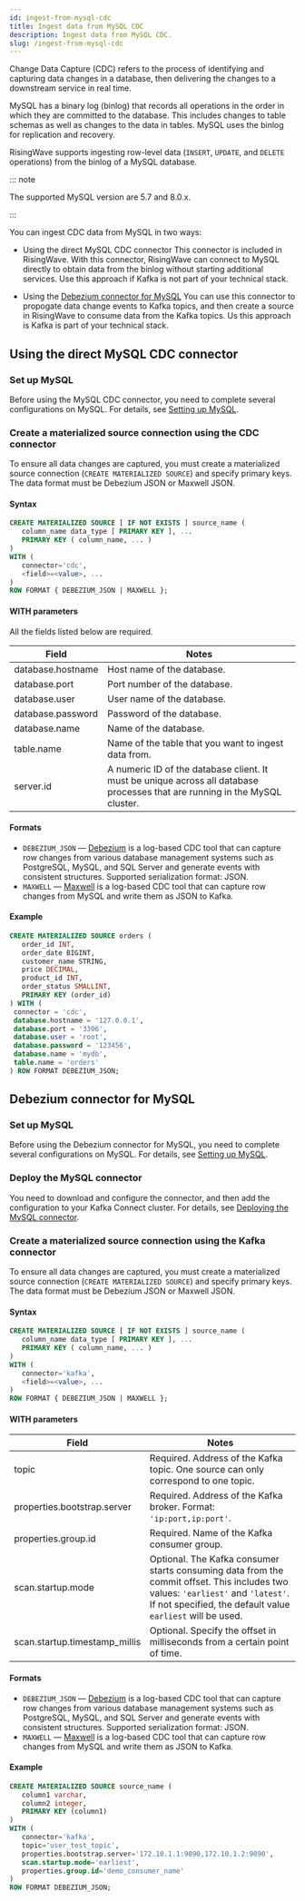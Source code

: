 ```yaml
---
id: ingest-from-mysql-cdc
title: Ingest data from MySQL CDC
description: Ingest data from MySQL CDC.
slug: /ingest-from-mysql-cdc
---
```


Change Data Capture (CDC) refers to the process of identifying and capturing data changes in a database, then delivering the changes to a downstream service in real time.

MySQL has a binary log (binlog) that records all operations in the order in which they are committed to the database. This includes changes to table schemas as well as changes to the data in tables. MySQL uses the binlog for replication and recovery.

RisingWave supports ingesting row-level data (`INSERT`, `UPDATE`, and `DELETE` operations) from the binlog of a MySQL database.

::: note

The supported MySQL version are 5.7 and 8.0.x.

:::

You can ingest CDC data from MySQL in two ways:

- Using the direct MySQL CDC connector
  This connector is included in RisingWave. With this connector, RisingWave can connect to MySQL directly to obtain data from the binlog without starting additional services. Use this approach if Kafka is not part of your technical stack.

- Using the [Debezium connector for MySQL](https://debezium.io/documentation/reference/stable/connectors/mysql.html)
  You can use this connector to propogate data change events to Kafka topics, and then create a source in RisingWave to consume data from the Kafka topics. Us this approach is Kafka is part of your technical stack.


## Using the direct MySQL CDC connector

### Set up MySQL

Before using the MySQL CDC connector, you need to complete several configurations on MySQL. For details, see [Setting up MySQL](https://debezium.io/documentation/reference/stable/connectors/mysql.html#setting-up-mysql).

### Create a materialized source connection using the CDC connector

To ensure all data changes are captured, you must create a materialized source connection (`CREATE MATERIALIZED SOURCE`) and specify primary keys. The data format must be Debezium JSON or Maxwell JSON.


#### Syntax

```sql
CREATE MATERIALIZED SOURCE [ IF NOT EXISTS ] source_name (
   column_name data_type [ PRIMARY KEY ], ...
   PRIMARY KEY ( column_name, ... )
) 
WITH (
   connector='cdc',
   <field>=<value>, ...
) 
ROW FORMAT { DEBEZIUM_JSON | MAXWELL };
```

#### WITH parameters

All the fields listed below are required. 

|Field|Notes|
|---|---|
|database.hostname| Host name of the database. |
|database.port| Port number of the database.|
|database.user| User name of the database.|
|database.password| Password of the database. |
|database.name| Name of the database. |
|table.name| Name of the table that you want to ingest data from. |
|server.id| A numeric ID of the database client. It must be unique across all database processes that are running in the MySQL cluster.|

#### Formats

- `DEBEZIUM_JSON` — [Debezium](https://debezium.io) is a log-based CDC tool that can capture row changes from various database management systems such as PostgreSQL, MySQL, and SQL Server and generate events with consistent structures. Supported serialization format: JSON.
- `MAXWELL` — [Maxwell](https://maxwells-daemon.io) is a log-based CDC tool that can capture row changes from MySQL and write them as JSON to Kafka.


#### Example

```sql
CREATE MATERIALIZED SOURCE orders (
   order_id INT,
   order_date BIGINT,
   customer_name STRING,
   price DECIMAL,
   product_id INT,
   order_status SMALLINT,
   PRIMARY KEY (order_id)
) WITH (
 connector = 'cdc',
 database.hostname = '127.0.0.1',
 database.port = '3306',
 database.user = 'root',
 database.password = '123456',
 database.name = 'mydb',
 table.name = 'orders'
) ROW FORMAT DEBEZIUM_JSON;
```

## Debezium connector for MySQL

### Set up MySQL

Before using the Debezium connector for MySQL, you need to complete several configurations on MySQL. For details, see [Setting up MySQL](https://debezium.io/documentation/reference/stable/connectors/mysql.html#setting-up-mysql).

### Deploy the MySQL connector

You need to download and configure the connector, and then add the configuration to your Kafka Connect cluster. For details, see [Deploying the MySQL connector](https://debezium.io/documentation/reference/stable/connectors/mysql.html#mysql-deploying-a-connector).


### Create a materialized source connection using the Kafka connector

To ensure all data changes are captured, you must create a materialized source connection (`CREATE MATERIALIZED SOURCE`) and specify primary keys. The data format must be Debezium JSON or Maxwell JSON.

#### Syntax

```sql
CREATE MATERIALIZED SOURCE [ IF NOT EXISTS ] source_name (
   column_name data_type [ PRIMARY KEY ], ...
   PRIMARY KEY ( column_name, ... )
) 
WITH (
   connector='kafka',
   <field>=<value>, ...
) 
ROW FORMAT { DEBEZIUM_JSON | MAXWELL };
```


#### WITH parameters

|Field|	Notes|
|---|---|
|topic| Required. Address of the Kafka topic. One source can only correspond to one topic.|
|properties.bootstrap.server|Required. Address of the Kafka broker. Format: `'ip:port,ip:port'`.	|
|properties.group.id	|Required. Name of the Kafka consumer group.	|
|scan.startup.mode|Optional. The Kafka consumer starts consuming data from the commit offset. This includes two values: `'earliest'` and `'latest'`. If not specified, the default value `earliest` will be used.|
|scan.startup.timestamp_millis|Optional. Specify the offset in milliseconds from a certain point of time.	|

#### Formats

- `DEBEZIUM_JSON` — [Debezium](https://debezium.io) is a log-based CDC tool that can capture row changes from various database management systems such as PostgreSQL, MySQL, and SQL Server and generate events with consistent structures. Supported serialization format: JSON.
- `MAXWELL` — [Maxwell](https://maxwells-daemon.io) is a log-based CDC tool that can capture row changes from MySQL and write them as JSON to Kafka.


#### Example

```sql
CREATE MATERIALIZED SOURCE source_name (
   column1 varchar,
   column2 integer,
   PRIMARY KEY (column1)
) 
WITH (
   connector='kafka',
   topic='user_test_topic',
   properties.bootstrap.server='172.10.1.1:9090,172.10.1.2:9090',
   scan.startup.mode='earliest',
   properties.group.id='demo_consumer_name'
) 
ROW FORMAT DEBEZIUM_JSON;
```
